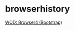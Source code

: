 # browserhistory
[WOD: Browser4 (Bootstrap)](https://courses.ics.hawaii.edu/ics314s25/morea/ui-basics/wod-browser4-im9.html)
